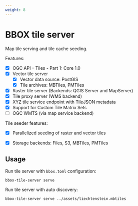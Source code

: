 ```yaml
---
weight: 8
---
```


# BBOX tile server

Map tile serving and tile cache seeding.

Features:
- [x] OGC API – Tiles - Part 1: Core 1.0
- [x] Vector tile server
  - [X] Vector data source: PostGIS
  - [X] Tile archives: MBTiles, PMTiles
- [x] Raster tile server (Backends: QGIS Server and MapServer)
- [x] Tile proxy server (WMS backend)
- [x] XYZ tile service endpoint with TileJSON metadata
- [x] Support for Custom Tile Matrix Sets
- [ ] OGC WMTS (via map service backend)

Tile seeder features:
- [x] Parallelized seeding of raster and vector tiles
- [x] Storage backends: Files, S3, MBTiles, PMTiles


## Usage

Run tile server with `bbox.toml` configuration:

    bbox-tile-server serve

Run tile server with auto discovery:

    bbox-tile-server serve ../assets/liechtenstein.mbtiles
